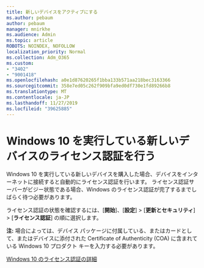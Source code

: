 ```yaml
---
title: 新しいデバイスをアクティブにする
ms.author: pebaum
author: pebaum
manager: mnirkhe
ms.audience: Admin
ms.topic: article
ROBOTS: NOINDEX, NOFOLLOW
localization_priority: Normal
ms.collection: Adm_O365
ms.custom:
- "3402"
- "9001418"
ms.openlocfilehash: a0e1d87620265f1bba133b571aa218bec3163366
ms.sourcegitcommit: 358e7ed05c262f909bfa9ed0df730e1fd89266b8
ms.translationtype: MT
ms.contentlocale: ja-JP
ms.lasthandoff: 11/27/2019
ms.locfileid: "39625885"
---
```

# <a name="activating-a-new-device-running-windows-10"></a>Windows 10 を実行している新しいデバイスのライセンス認証を行う

Windows 10 を実行している新しいデバイスを購入した場合、デバイスをインターネットに接続すると自動的にライセンス認証を行います。 ライセンス認証サーバーがビジー状態である場合、Windows のライセンス認証が完了するまでしばらく待つ必要があります。

ライセンス認証の状態を確認するには、[**開始**]、[**設定**] > [**更新とセキュリティ**] > [**ライセンス認証**] の順に選択します。

**注:** 場合によっては、デバイス パッケージに付属している、またはカードとして、またはデバイスに添付された Certificate of Authenticity (COA) に含まれている Windows 10 プロダクト キーを入力する必要があります。

[Windows 10 のライセンス認証の詳細](https://support.microsoft.com/help/12440)